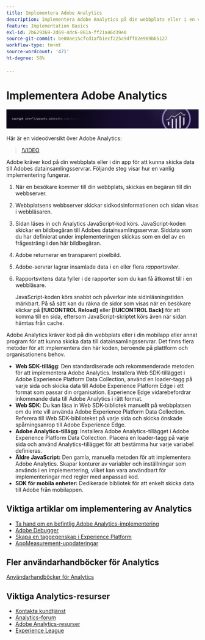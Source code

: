 ```yaml
---
title: Implementera Adobe Analytics
description: Implementera Adobe Analytics på din webbplats eller i en egenskap eller app.
feature: Implementation Basics
exl-id: 2b629369-2d69-4dc6-861a-ff21a46d39e0
source-git-commit: be00ae15cfcd1afb1ecf225c9dff82e969bb5127
workflow-type: tm+mt
source-wordcount: '471'
ht-degree: 58%

---
```


# Implementera Adobe Analytics

![Banderoll](../../assets/doc_banner_implement.png)

Här är en videoöversikt över Adobe Analytics:

>[!VIDEO](https://video.tv.adobe.com/v/27429/?quality=12)

Adobe kräver kod på din webbplats eller i din app för att kunna skicka data till Adobes datainsamlingsservrar. Följande steg visar hur en vanlig implementering fungerar.

1. När en besökare kommer till din webbplats, skickas en begäran till din webbserver.
2. Webbplatsens webbserver skickar sidkodsinformationen och sidan visas i webbläsaren.
3. Sidan läses in och Analytics JavaScript-kod körs.
JavaScript-koden skickar en bildbegäran till Adobes datainsamlingsservrar. Siddata som du har definierat under implementeringen skickas som en del av en frågesträng i den här bildbegäran.

4. Adobe returnerar en transparent pixelbild.
5. Adobe-servrar lagrar insamlade data i en eller flera *rapportsviter*.
6. Rapportsvitens data fyller i de rapporter som du kan få åtkomst till i en webbläsare.

   JavaScript-koden körs snabbt och påverkar inte sidinläsningstiden märkbart. På så sätt kan du räkna de sidor som visas när en besökare klickar på **[!UICONTROL Reload]** eller **[!UICONTROL Back]** för att komma till en sida, eftersom JavaScript-skriptet körs även när sidan hämtas från cache.

Adobe Analytics kräver kod på din webbplats eller i din mobilapp eller annat program för att kunna skicka data till datainsamlingsservrar. Det finns flera metoder för att implementera den här koden, beroende på plattform och organisationens behov.

* **Web SDK-tillägg**: Den standardiserade och rekommenderade metoden för att implementera Adobe Analytics. Installera Web SDK-tillägget i Adobe Experience Platform Data Collection, använd en loader-tagg på varje sida och skicka data till Adobe Experience Platform Edge i ett format som passar din organisation. Experience Edge vidarebefordrar inkommande data till Adobe Analytics i rätt format.
* **Web SDK**: Du kan läsa in Web SDK-bibliotek manuellt på webbplatsen om du inte vill använda Adobe Experience Platform Data Collection. Referera till Web SDK-biblioteket på varje sida och skicka önskade spårningsanrop till Adobe Experience Edge.
* **Adobe Analytics-tillägg**: Installera Adobe Analytics-tillägget i Adobe Experience Platform Data Collection. Placera en loader-tagg på varje sida och använd Analytics-tillägget för att bestämma hur varje variabel definieras.
* **Äldre JavaScript:** Den gamla, manuella metoden för att implementera Adobe Analytics. Skapar konturer av variabler och inställningar som används i en implementering, vilket kan vara användbart för implementeringar med regler med anpassad kod.
* **SDK för mobila enheter:** Dedikerade bibliotek för att enkelt skicka data till Adobe från mobilappen.

## Viktiga artiklar om implementering av Analytics

* [Ta hand om en befintlig Adobe Analytics-implementering](/help/implement/prepare/existing-implementation.md)
* [Adobe Debugger](validate/debugger.md)
* [Skapa en taggegenskap i Experience Platform](launch/create-analytics-property.md)
* [AppMeasurement-uppdateringar](appmeasurement-updates.md)

## Fler användarhandböcker för Analytics

[Användarhandböcker för Analytics](https://experienceleague.adobe.com/docs/analytics.html)

## Viktiga Analytics-resurser

* [Kontakta kundtjänst](https://experienceleague.adobe.com/?support-solution=Analytics#support)
* [Analytics-forum](https://forums.adobe.com/community/experience-cloud/analytics-cloud/analytics)
* [Adobe Analytics-resurser](https://forums.adobe.com/message/10660755)
* [Experience League](https://landing.adobe.com/experience-league/)
